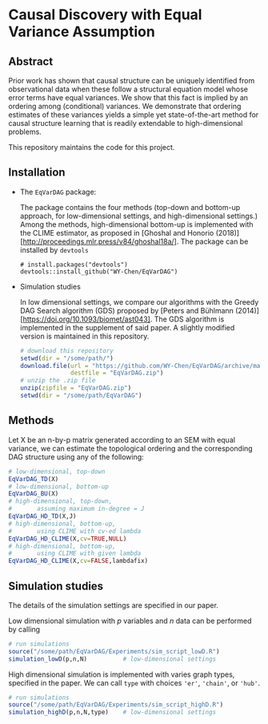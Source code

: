 # Causal Discovery with Equal Variance Assumption 

## Abstract

Prior work has shown that causal structure can be uniquely identified from observational data when these follow a structural equation model whose error terms have equal variances. We show that this fact is implied by an ordering among (conditional) variances. We demonstrate that ordering estimates of these variances yields a simple yet state-of-the-art method for causal structure learning that is readily extendable to high-dimensional problems.

This repository maintains the code for this project. 

## Installation

- The `EqVarDAG` package:

  The package contains the four methods (top-down and bottom-up approach, for low-dimensional settings, and high-dimensional settings.) Among the methods, high-dimensional bottom-up is implemented with the CLIME estimator, as proposed in [Ghoshal and Honorio (2018)][http://proceedings.mlr.press/v84/ghoshal18a/]. The package can be installed by `devtools` 

  ```
  # install.packages("devtools")
  devtools::install_github("WY-Chen/EqVarDAG")
  ```

- Simulation studies

  In low dimensional settings, we compare our algorithms with the Greedy DAG Search algorithm (GDS) proposed by [Peters and B&uuml;hlmann (2014)][https://doi.org/10.1093/biomet/ast043]. The GDS algorithm is implemented in the supplement of said paper. A slightly modified version is maintained in this repository. 

  ```r
  # download this repository
  setwd(dir = "/some/path/")
  download.file(url = "https://github.com/WY-Chen/EqVarDAG/archive/master.zip",
                destfile = "EqVarDAG.zip")
  # unzip the .zip file
  unzip(zipfile = "EqVarDAG.zip")
  setwd(dir = "/some/path/EqVarDAG")
  ```

## Methods

Let X be an n-by-p matrix generated according to an SEM with equal variance, we can estimate the topological ordering and the corresponding DAG structure using any of the following:

```R
# low-dimensional, top-down
EqVarDAG_TD(X)
# low-dimensional, bottom-up
EqVarDAG_BU(X)
# high-dimensional, top-down, 
#		assuming maximum in-degree = J
EqVarDAG_HD_TD(X,J)
# high-dimensional, bottom-up, 
#		using CLIME with cv-ed lambda
EqVarDAG_HD_CLIME(X,cv=TRUE,NULL)
# high-dimensional, bottom-up, 
#		using CLIME with given lambda
EqVarDAG_HD_CLIME(X,cv=FALSE,lambdafix)
```

## Simulation studies

The details of the simulation settings are specified in our paper. 

 Low dimensional simulation with $p$ variables and $n$ data can be performed by calling

```R
# run simulations
source("/some/path/EqVarDAG/Experiments/sim_script_lowD.R")
simulation_lowD(p,n,N) 			# low-dimensional settings
```

High dimensional simulation is implemented with varies graph types, specified in the paper. We can call `type`  with choices `'er'`, `'chain'`, or `'hub'`. 

```R
# run simulations
source("/some/path/EqVarDAG/Experiments/sim_script_highD.R")
simulation_highD(p,n,N,type) 	# low-dimensional settings
```

